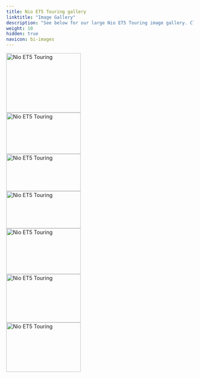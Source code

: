 ```yaml
---
title: Nio ET5 Touring gallery
linktitle: "Image Gallery"
description: "See below for our large Nio ET5 Touring image gallery. Click pictures for high-resolution versions."
weight: 10
hidden: true
navicon: bi-images
---
```

<!-- markdownlint-disable MD033 -->
<div class="pswp-gallery pswp-grid-container" id ="my-gallery">
<div class="pswp-grid-item">
<a href="https://media.evkx.net/multimedia/models/nio/et5/et5_touring/exterior_1.jpg"
data-pswp-src="https://media.evkx.net/multimedia/models/nio/et5/et5_touring/exterior_1.jpg"
data-pswp-width="2880"
data-pswp-height="2316" 
target="_blank">
<img src="https://media.evkx.net/multimedia/models/nio/et5/et5_touring/exterior_1_xst.jpg" alt="Nio ET5 Touring" width="200px" height="160px" />
</a>
</div>
<div class="pswp-grid-item">
<a href="https://media.evkx.net/multimedia/models/nio/et5/et5_touring/exterior_2.jpg"
data-pswp-src="https://media.evkx.net/multimedia/models/nio/et5/et5_touring/exterior_2.jpg"
data-pswp-width="2880"
data-pswp-height="1600" 
target="_blank">
<img src="https://media.evkx.net/multimedia/models/nio/et5/et5_touring/exterior_2_xst.jpg" alt="Nio ET5 Touring" width="200px" height="111px" />
</a>
</div>
<div class="pswp-grid-item">
<a href="https://media.evkx.net/multimedia/models/nio/et5/et5_touring/interior_1.jpg"
data-pswp-src="https://media.evkx.net/multimedia/models/nio/et5/et5_touring/interior_1.jpg"
data-pswp-width="2560"
data-pswp-height="1280" 
target="_blank">
<img src="https://media.evkx.net/multimedia/models/nio/et5/et5_touring/interior_1_xst.jpg" alt="Nio ET5 Touring" width="200px" height="100px" />
</a>
</div>
<div class="pswp-grid-item">
<a href="https://media.evkx.net/multimedia/models/nio/et5/et5_touring/interior_2.jpg"
data-pswp-src="https://media.evkx.net/multimedia/models/nio/et5/et5_touring/interior_2.jpg"
data-pswp-width="2560"
data-pswp-height="1280" 
target="_blank">
<img src="https://media.evkx.net/multimedia/models/nio/et5/et5_touring/interior_2_xst.jpg" alt="Nio ET5 Touring" width="200px" height="100px" />
</a>
</div>
<div class="pswp-grid-item">
<a href="https://media.evkx.net/multimedia/models/nio/et5/et5_touring/main_1.jpg"
data-pswp-src="https://media.evkx.net/multimedia/models/nio/et5/et5_touring/main_1.jpg"
data-pswp-width="3000"
data-pswp-height="1851" 
target="_blank">
<img src="https://media.evkx.net/multimedia/models/nio/et5/et5_touring/main_1_xst.jpg" alt="Nio ET5 Touring" width="200px" height="123px" />
</a>
</div>
<div class="pswp-grid-item">
<a href="https://media.evkx.net/multimedia/models/nio/et5/et5_touring/trunk_1.jpg"
data-pswp-src="https://media.evkx.net/multimedia/models/nio/et5/et5_touring/trunk_1.jpg"
data-pswp-width="2560"
data-pswp-height="1670" 
target="_blank">
<img src="https://media.evkx.net/multimedia/models/nio/et5/et5_touring/trunk_1_xst.jpg" alt="Nio ET5 Touring" width="200px" height="130px" />
</a>
</div>
<div class="pswp-grid-item">
<a href="https://media.evkx.net/multimedia/models/nio/et5/et5_touring/trunk_2.jpg"
data-pswp-src="https://media.evkx.net/multimedia/models/nio/et5/et5_touring/trunk_2.jpg"
data-pswp-width="1240"
data-pswp-height="829" 
target="_blank">
<img src="https://media.evkx.net/multimedia/models/nio/et5/et5_touring/trunk_2_xst.jpg" alt="Nio ET5 Touring" width="200px" height="133px" />
</a>
</div>
</div>
<script type="module">
  import PhotoSwipeLightbox from '/js/photoswipe-lightbox.esm.js';
    const lightbox = new PhotoSwipeLightbox({
       gallery: '#my-gallery',
        children: 'a',
        pswpModule: () => import('/js/photoswipe.esm.js')
    });
lightbox.init();
</script>
